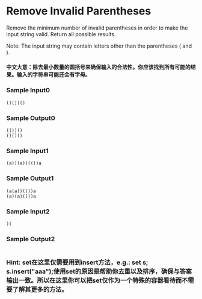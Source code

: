 # Remove Invalid Parentheses

Remove the minimum number of invalid parentheses in order to make the input string valid. Return all possible results.

Note: The input string may contain letters other than the parentheses ( and ).
#### 中文大意：除去最小数量的圆括号来确保输入的合法性。你应该找到所有可能的结果。输入的字符串可能还会有字母。
### Sample Input0
```
()())()
```
### Sample Output0
```
(())()
()()()
```
### Sample Input1
```
(a))(a))(())a
```
### Sample Output1
```
(a(a))(())a
(a)(a)(())a
```
### Sample Input2
```
)(
```
### Sample Output2
```
```
### Hint: set在这里仅需要用到insert方法，e.g.: set<string> s; s.insert("aaa");使用set的原因是帮助你去重以及排序，确保与答案输出一致。所以在这里你可以把set仅作为一个特殊的容器看待而不需要了解其更多的方法。